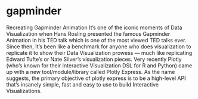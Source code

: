 # gapminder
Recreating Gapminder Animation
It’s one of the iconic moments of Data Visualization when Hans Rosling presented the famous Gapminder Animation in his TED talk which is one of the most viewed TED talks ever. Since then, It’s been like a benchmark for anyone who does visualization to replicate it to show their Data Visualization prowess — much like replicating Edward Tufte’s or Nate Silver’s visualization pieces.
Very recently Plotly (who’s known for their Interactive Visualization DSL for R and Python) came up with a new tool/module/library called Plotly Express. As the name suggests, the primary objective of plotly express is to be a high-level API that’s insanely simple, fast and easy to use to build Interactive Visualizations.
